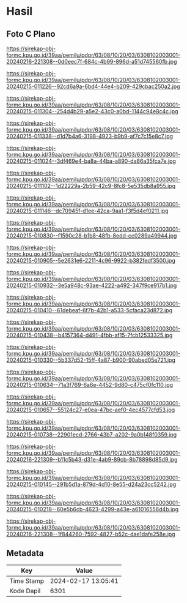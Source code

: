 # Hasil

## Foto C Plano

https://sirekap-obj-formc.kpu.go.id/39aa/pemilu/pdpr/63/08/10/20/03/6308102003001-20240216-221308--0d0eec7f-684c-4b99-896d-a51d745560fb.jpg

https://sirekap-obj-formc.kpu.go.id/39aa/pemilu/pdpr/63/08/10/20/03/6308102003001-20240215-011226--92cd6a9a-6bd4-44e4-b209-429cbac250a2.jpg

https://sirekap-obj-formc.kpu.go.id/39aa/pemilu/pdpr/63/08/10/20/03/6308102003001-20240215-011304--254d4b29-a5e2-43c0-a0bd-1144c94e8c4c.jpg

https://sirekap-obj-formc.kpu.go.id/39aa/pemilu/pdpr/63/08/10/20/03/6308102003001-20240215-011338--d1d7b4a6-3198-4923-b9b9-af7c7c15e8c7.jpg

https://sirekap-obj-formc.kpu.go.id/39aa/pemilu/pdpr/63/08/10/20/03/6308102003001-20240215-011024--3df469e4-ba8a-44ba-a890-da86a35fca7e.jpg

https://sirekap-obj-formc.kpu.go.id/39aa/pemilu/pdpr/63/08/10/20/03/6308102003001-20240215-011102--1d22229a-2b59-42c9-8fc8-5e535db8a955.jpg

https://sirekap-obj-formc.kpu.go.id/39aa/pemilu/pdpr/63/08/10/20/03/6308102003001-20240215-011146--dc70945f-d1ee-42ca-9aa1-f3f5d4ef0211.jpg

https://sirekap-obj-formc.kpu.go.id/39aa/pemilu/pdpr/63/08/10/20/03/6308102003001-20240215-010830--f1590c28-b1b8-48fb-8edd-cc0289a49944.jpg

https://sirekap-obj-formc.kpu.go.id/39aa/pemilu/pdpr/63/08/10/20/03/6308102003001-20240215-010905--5e2631e6-2211-4c96-9922-b382fedf3500.jpg

https://sirekap-obj-formc.kpu.go.id/39aa/pemilu/pdpr/63/08/10/20/03/6308102003001-20240215-010932--3e5a948c-93ae-4222-a492-347f9ce917b1.jpg

https://sirekap-obj-formc.kpu.go.id/39aa/pemilu/pdpr/63/08/10/20/03/6308102003001-20240215-010410--61debeaf-6f7b-42b1-a533-5cfaca23d872.jpg

https://sirekap-obj-formc.kpu.go.id/39aa/pemilu/pdpr/63/08/10/20/03/6308102003001-20240215-010438--b4157364-d491-4fbb-af15-7fcb12533325.jpg

https://sirekap-obj-formc.kpu.go.id/39aa/pemilu/pdpr/63/08/10/20/03/6308102003001-20240215-010330--5b337d52-15ff-4a87-b900-90abed05e721.jpg

https://sirekap-obj-formc.kpu.go.id/39aa/pemilu/pdpr/63/08/10/20/03/6308102003001-20240215-010634--71a3f769-6a6e-4452-9d80-c475cf0fc110.jpg

https://sirekap-obj-formc.kpu.go.id/39aa/pemilu/pdpr/63/08/10/20/03/6308102003001-20240215-010657--55124c27-e0ea-47bc-aef0-4ec4577cfd53.jpg

https://sirekap-obj-formc.kpu.go.id/39aa/pemilu/pdpr/63/08/10/20/03/6308102003001-20240215-010738--22901ecd-2766-43b7-a202-9a0b148f0359.jpg

https://sirekap-obj-formc.kpu.go.id/39aa/pemilu/pdpr/63/08/10/20/03/6308102003001-20240216-221309--b11c5b43-d31e-4ab9-89cb-8b78898d85d9.jpg

https://sirekap-obj-formc.kpu.go.id/39aa/pemilu/pdpr/63/08/10/20/03/6308102003001-20240215-010145--291b5d1a-879d-4d10-8e55-d24a23cc5242.jpg

https://sirekap-obj-formc.kpu.go.id/39aa/pemilu/pdpr/63/08/10/20/03/6308102003001-20240215-010218--60e5b6cb-4623-4299-a43e-a61016556d4b.jpg

https://sirekap-obj-formc.kpu.go.id/39aa/pemilu/pdpr/63/08/10/20/03/6308102003001-20240216-221308--1f844260-7592-4827-b52c-dae1dafe258e.jpg


## Metadata

| Key        | Value               |
| ---------- | ------------------- |
| Time Stamp | 2024-02-17 13:05:41 |
| Kode Dapil | 6301                |



